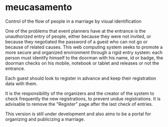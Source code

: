 # meucasamento
Control of the flow of people in a marriage by visual identification

One of the problems that event planners have at the entrance is the unauthorized entry of people, either because they were not invited, or because they negotiated the password of a guest who can not go or because of related causes. This web computing system seeks to promote a more secure and organized environment through a rigid entry system: each person must identify himself to the doorman with his name, id or badge, the doorman checks on his mobile, notebook or tablet and releases or not the entrance.

Each guest should look to register in advance and keep their registration data with them.

It is the responsibility of the organizers and the creator of the system to check frequently the new registrations, to prevent undue registrations. It is advisable to remove the "Register" page after the last check of entries.

This version is still under development and also aims to be a portal for organizing and publicizing a marriage.
